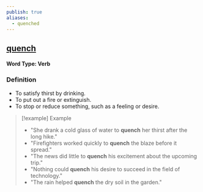 ```yaml
---
publish: true
aliases:
  - quenched
---
```


## [quench](https://dictionary.cambridge.org/dictionary/english/quench)

#### Word Type: Verb

### Definition
- To satisfy thirst by drinking.
- To put out a fire or extinguish.
- To stop or reduce something, such as a feeling or desire.

> [!example] Example
> 
> - "She drank a cold glass of water to **quench** her thirst after the long hike."
> - "Firefighters worked quickly to **quench** the blaze before it spread."
> - "The news did little to **quench** his excitement about the upcoming trip."
> - "Nothing could **quench** his desire to succeed in the field of technology."
> - "The rain helped **quench** the dry soil in the garden."

